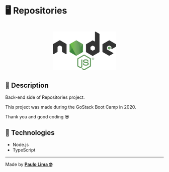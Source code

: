# 🖥️ Repositories

<h1 align="center">
  <img alt="Node.js" src=".github/logo.png" width="200px" />
</h1>
 
## 🔎️ Description
Back-end side of Repositories project.

This project was made during the GoStack Boot Camp in 2020.

Thank you and good coding 😎️

## 🚀️ Technologies

- Node.js
- TypeScript

---

Made by **<a href="https://paulophlp.github.io/portfolio/" target="__blank">Paulo Lima 🤓️</a>**
